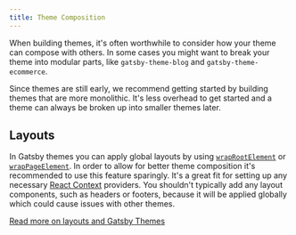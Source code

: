 ```yaml
---
title: Theme Composition
---
```


When building themes, it's often worthwhile to consider how your theme can compose with others. In some cases you might want to break your theme into modular parts, like `gatsby-theme-blog` and `gatsby-theme-ecommerce`.

Since themes are still early, we recommend getting started by building themes that are more monolithic. It's less overhead to get started and a theme can always be broken up into smaller themes later.

## Layouts

In Gatsby themes you can apply global layouts by using [`wrapRootElement`](/docs/browser-apis/#wrapRootElement) or [`wrapPageElement`](/docs/browser-apis/#wrapPageElement). In order to allow for better theme composition it's recommended to use this feature sparingly. It's a great fit for setting up any necessary [React Context](https://reactjs.org/docs/context.html) providers. You shouldn't typically add any layout components, such as headers or footers, because it will be applied globally which could cause issues with other themes.

[Read more on layouts and Gatsby Themes](https://www.christopherbiscardi.com/post/layouts-in-gatsby-themes)
